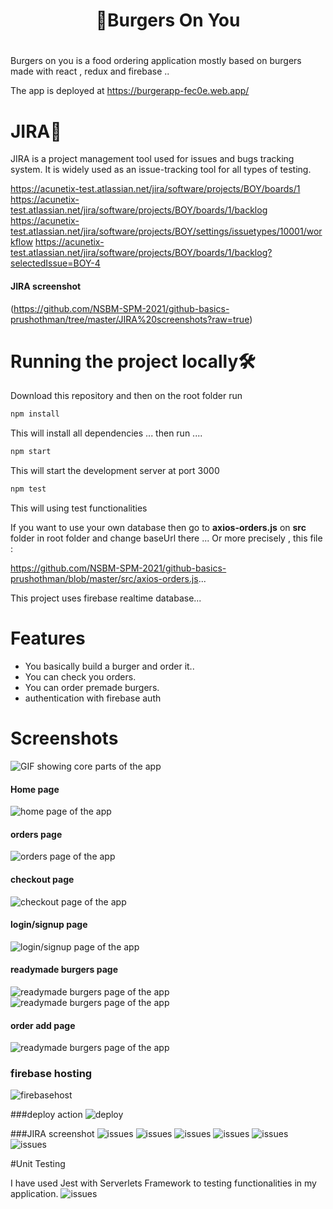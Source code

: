 <div align="center">
    <h1>👋Burgers On You<h1>
</div>

Burgers on you is a food ordering application mostly based on burgers made with react , redux and firebase ..

The app is deployed at https://burgerapp-fec0e.web.app/
        
        
 # JIRA🔏
  
JIRA is a project management tool used for issues and bugs tracking system. It is widely used as an issue-tracking tool for all types of testing.
        
        
https://acunetix-test.atlassian.net/jira/software/projects/BOY/boards/1
https://acunetix-test.atlassian.net/jira/software/projects/BOY/boards/1/backlog
https://acunetix-test.atlassian.net/jira/software/projects/BOY/settings/issuetypes/10001/workflow
https://acunetix-test.atlassian.net/jira/software/projects/BOY/boards/1/backlog?selectedIssue=BOY-4
        
#### JIRA screenshot 
 (https://github.com/NSBM-SPM-2021/github-basics-prushothman/tree/master/JIRA%20screenshots?raw=true)
        


# Running the project locally🛠️

Download this repository and then on the root folder run

```bash
npm install
```
This will install all dependencies ... then run ....

```bash
npm start
```

This will start the development server at port 3000

        
```bash
npm test
```
This will using test functionalities

If you want to use your own database then go to **axios-orders.js** on **src** folder in root folder and change baseUrl there ... Or more precisely , this file : 
        
 https://github.com/NSBM-SPM-2021/github-basics-prushothman/blob/master/src/axios-orders.js...
               

This project uses firebase realtime database...

# Features
* You basically build a burger and order it..
* You can check you orders. 
* You can order premade burgers.
* authentication with firebase auth

# Screenshots

![GIF showing core parts of the app](https://github.com/NSBM-SPM-2021/github-basics-prushothman/blob/master/screen%20shots/main.gif)

#### Home page
![home page of the app](https://github.com/NSBM-SPM-2021/github-basics-prushothman/blob/master/screen%20shots/home.png)

#### orders page
![orders page of the app](https://github.com/NSBM-SPM-2021/github-basics-prushothman/blob/master/screen%20shots/order.png)

#### checkout page
![checkout page of the app](https://github.com/NSBM-SPM-2021/github-basics-prushothman/blob/master/screen%20shots/checkout.png)

#### login/signup page
![login/signup page of the app](https://github.com/NSBM-SPM-2021/github-basics-prushothman/blob/master/screen%20shots/login%20or%20signup.png)

#### readymade burgers page
![readymade burgers page of the app](https://github.com/NSBM-SPM-2021/github-basics-prushothman/blob/master/screen%20shots/readymade.png)
![readymade burgers page of the app](https://github.com/NSBM-SPM-2021/github-basics-prushothman/blob/master/screen%20shots/readymade2.png)

#### order add page  
![readymade burgers page of the app](https://github.com/NSBM-SPM-2021/github-basics-prushothman/blob/master/screen%20shots/order%20add.png)     
        
### firebase hosting
 ![firebasehost](https://github.com/NSBM-SPM-2021/github-basics-prushothman/blob/master/screen%20shots/Screenshot%20(87).png)

###deploy action
 ![deploy](https://github.com/NSBM-SPM-2021/github-basics-prushothman/blob/master/screen%20shots/Screenshot%20(91).png)

###JIRA screenshot
 ![issues](https://github.com/NSBM-SPM-2021/github-basics-prushothman/blob/master/JIRA%20screenshots/Screenshot%20(74).png)
 ![issues](https://github.com/NSBM-SPM-2021/github-basics-prushothman/blob/master/JIRA%20screenshots/Screenshot%20(76).png)
 ![issues](https://github.com/NSBM-SPM-2021/github-basics-prushothman/blob/master/JIRA%20screenshots/Screenshot%20(77).png)
 ![issues](https://github.com/NSBM-SPM-2021/github-basics-prushothman/blob/master/JIRA%20screenshots/Screenshot%20(78).png)
 ![issues](https://github.com/NSBM-SPM-2021/github-basics-prushothman/blob/master/JIRA%20screenshots/Screenshot%20(79).png)
 ![issues](https://github.com/NSBM-SPM-2021/github-basics-prushothman/blob/master/JIRA%20screenshots/Screenshot%20(80).png)
        
  
 #Unit Testing
        
 I have used Jest with Serverlets Framework to testing functionalities in my application.
 ![issues](https://github.com/NSBM-SPM-2021/github-basics-prushothman/blob/master/screen%20shots/Screenshot%20(97).png)

